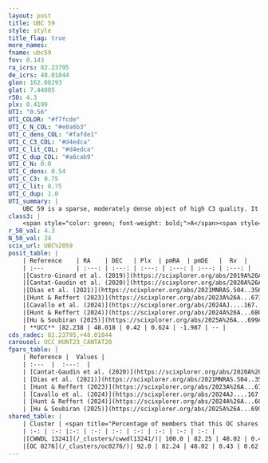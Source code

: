 ```yaml
---
layout: post
title: UBC 59
style: style
title_flag: true
more_names: 
fname: ubc59
fov: 0.143
ra_icrs: 82.23795
de_icrs: 48.01844
glon: 162.08293
glat: 7.44005
r50: 4.3
plx: 0.4199
UTI: "0.56"
UTI_COLOR: "#f7fcde"
UTI_C_N_COL: "#e0a6b3"
UTI_C_dens_COL: "#fafde1"
UTI_C_C3_COL: "#d4edca"
UTI_C_lit_COL: "#d4edca"
UTI_C_dup_COL: "#a6cab9"
UTI_C_N: 0.0
UTI_C_dens: 0.54
UTI_C_C3: 0.75
UTI_C_lit: 0.75
UTI_C_dup: 1.0
UTI_summary: |
    UBC 59 is a sparse, moderately dense object of high C3 quality. It is well-studied in the literature. This object shares a large percentage of members with 2 later reported entries.<br><br><span style="color: #99180f; font-weight: bold;">Warning: </span>contains less than 25 stars with <i>P>0.5</i> estimated.
class3: |
    <span style="color: green; font-weight: bold;">A</span><span style="color: #FFC300; font-weight: bold;">B</span>
r_50_val: 4.3
N_50_val: 24
scix_url: UBC%2059
posit_table: |
    | Reference    | RA    | DEC   | Plx  | pmRA  | pmDE   |  Rv  |
    | :---         | :---: | :---: | :---: | :---: | :---: | :---: |
    |[Castro-Ginard et al. (2019)](https://scixplorer.org/abs/2019A%26A...627A..35C) | 82.241 | 48.04 | 0.382 | 0.687 | -2.002 | -- |
    |[Cantat-Gaudin et al. (2020)](https://scixplorer.org/abs/2020A%26A...640A...1C) | 82.239 | 48.043 | 0.39 | 0.682 | -1.996 | -- |
    |[Dias et al. (2021)](https://scixplorer.org/abs/2021MNRAS.504..356D) | 82.237 | 48.045 | 0.342 | 0.663 | -2.0 | -32.302 |
    |[Hunt & Reffert (2023)](https://scixplorer.org/abs/2023A%26A...673A.114H) | 82.233 | 48.01 | 0.409 | 0.569 | -1.971 | -34.921 |
    |[Cavallo et al. (2024)](https://scixplorer.org/abs/2024AJ....167...12C) | 82.247 | 48.028 | 0.418 | -- | -- | -- |
    |[Hunt & Reffert (2024)](https://scixplorer.org/abs/2024A%26A...686A..42H) | 82.233 | 48.01 | 0.409 | 0.569 | -1.971 | -34.921 |
    |[Hu & Soubiran (2025)](https://scixplorer.org/abs/2025A%26A...699A.246H) | 82.247 | 48.028 | -- | -- | -- | -- |
    | **UCC** |82.238 | 48.018 | 0.42 | 0.624 | -1.987 | -- | 
cds_radec: 82.23795,+48.01844
carousel: UCC_HUNT23_CANTAT20
fpars_table: |
    | Reference |  Values |
    | :---  |  :---:  |
    | [Cantat-Gaudin et al. (2020)](https://scixplorer.org/abs/2020A%26A...640A...1C) | `AVNN=0.95, DMNN=12.06, AgeNN=8.69` |
    | [Dias et al. (2021)](https://scixplorer.org/abs/2021MNRAS.504..356D) | `Av=1.119, Dist=2215, logage=8.953, [Fe/H]=-0.234` |
    | [Hunt & Reffert (2023)](https://scixplorer.org/abs/2023A%26A...673A.114H) | `AV50=0.59, diffAV50=0.953, MOD50=11.689, logAge50=8.833` |
    | [Cavallo et al. (2024)](https://scixplorer.org/abs/2024AJ....167...12C) | `AV50=0.63, dMod50=11.53, logAge50=8.9, [Fe/H]50=0.33` |
    | [Hunt & Reffert (2024)](https://scixplorer.org/abs/2024A%26A...686A..42H) | `MassJ=363.607` |
    | [Hu & Soubiran (2025)](https://scixplorer.org/abs/2025A%26A...699A.246H) | `MA22=-0.14, MA23f=-0.3, MA23g=-0.07, MZ23=-0.08, MK24=-0.22, MF24=-0.12` |
shared_table: |
    | Cluster | <span title="Percentage of members that this OC shares with the ones listed">%</span>   | RA   | DEC   | Plx   | pmRA  | pmDE  | Rv | UTI |
    | :-: | :-: |:-: | :-: | :-: | :-: | :-: | :-: | :-: |
    |[CWWDL 13241](/_clusters/cwwdl13241/)| 100.0 | 82.25 | 48.02 | 0.43 | 0.61 | -1.98 | -35.63 |0.21 |
    |[OC 0276](/_clusters/oc0276/)| 92.0 | 82.24 | 48.02 | 0.43 | 0.62 | -1.99 | -35.98 |0.13 |
---
```

